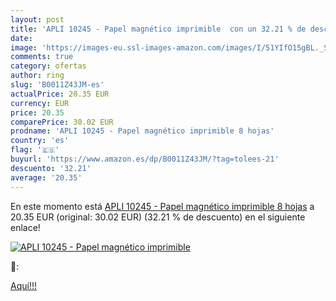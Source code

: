 ```yaml
---
layout: post
title: 'APLI 10245 - Papel magnético imprimible  con un 32.21 % de descuento'
date: 
image: 'https://images-eu.ssl-images-amazon.com/images/I/51YIfO15gBL._SL200_.jpg'
comments: true
category: ofertas
author: ring
slug: 'B0011Z43JM-es'
actualPrice: 20.35 EUR
currency: EUR
price: 20.35
comparePrice: 30.02 EUR
prodname: 'APLI 10245 - Papel magnético imprimible 8 hojas'
country: 'es'
flag: '🇪🇸'
buyurl: 'https://www.amazon.es/dp/B0011Z43JM/?tag=tolees-21'
descuento: '32.21'
average: '20.35'
---
```


En este momento está [APLI 10245 - Papel magnético imprimible 8 hojas](https://www.amazon.es/dp/B0011Z43JM/?tag=tolees-21) a 20.35 EUR (original: 30.02 EUR) (32.21 %  de descuento) en el siguiente enlace!

[![APLI 10245 - Papel magnético imprimible ](https://images-eu.ssl-images-amazon.com/images/I/51YIfO15gBL._SL200_.jpg)](https://www.amazon.es/dp/B0011Z43JM/?tag=tolees-21)

🔎:


[Aquí!!!](https://www.amazon.es/dp/B0011Z43JM/?tag=tolees-21)
